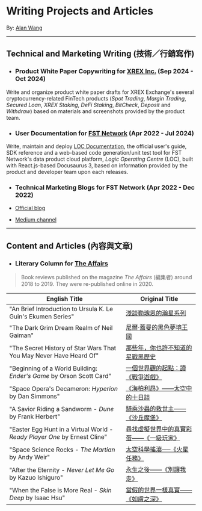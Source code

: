 # Writing Projects and Articles

By: [Alan Wang](https://alankrantas.github.io/)

---

## Technical and Marketing Writing (技術／行銷寫作)

- ### Product White Paper Copywriting for [XREX Inc.](https://xrex.io/) (Sep 2024 - Oct 2024)

Write and organize product white paper drafts for XREX Exchange's several cryptocurrency-related FinTech products (_Spot Trading_, _Margin Trading_, _Secured Loan_, _XREX Staking_, _DeFi Staking_, _BitCheck_, _Deposit_ and _Withdraw_) based on materials and screenshots provided by the product team.

- ### User Documentation for [FST Network](https://www.fst.network/) (Apr 2022 - Jul 2024)

Write, maintain and deploy [LOC Documentation](https://loc-documentation.vercel.app/), the official user's guide, SDK reference and a web-based code generation/unit test tool for FST Network's data product cloud platform, _Logic Operating Centre_ (LOC), built with React.js-based Docusaurus 3, based on information provided by the product and developer team upon each releases.

- ### Technical Marketing Blogs for FST Network (Apr 2022 - Dec 2022)

- [Official blog](https://www.fst.network/blog)
- [Medium channel](https://medium.com/fstnetwork)

---

## Content and Articles (內容與文章)

- ### Literary Column for [The Affairs](https://www.theaffairs.com/)

> Book reviews published on the magazine _The Affairs_ (編集者) around 2018 to 2019. They were re-published online in 2020.

| English Title | Original Title |
| --- | --- |
| "An Brief Introduction to Ursula K. Le Guin's Ekumen Series" | [淺談勒瑰恩的瀚星系列](https://www.theaffairs.com/%e6%b7%ba%e8%ab%87%e5%8b%92%e7%91%b0%e6%81%a9%e7%9a%84%e7%80%9a%e6%98%9f%e7%b3%bb%e5%88%97/) | The Affairs 編集者新聞 |
| "The Dark Grim Dream Realm of Neil Gaiman" | [尼爾‧蓋曼的黑色夢境王國](https://www.theaffairs.com/%e5%b0%bc%e7%88%be%e2%80%a7%e8%93%8b%e6%9b%bc%e7%9a%84%e9%bb%91%e8%89%b2%e5%a4%a2%e5%a2%83%e7%8e%8b%e5%9c%8b/) | The Affairs 編集者新聞 |
| "The Secret History of Star Wars That You May Never Have Heard Of" | [那些年，你也許不知道的星戰黑歷史](https://www.theaffairs.com/%e9%82%a3%e4%ba%9b%e5%b9%b4%ef%bc%8c%e4%bd%a0%e4%b9%9f%e8%a8%b1%e4%b8%8d%e7%9f%a5%e9%81%93%e7%9a%84%e6%98%9f%e6%88%b0%e9%bb%91%e6%ad%b7%e5%8f%b2/) |
| "Beginning of a World Building: _Ender's Game_ by Orson Scott Card" | [一個世界觀的起點：讀《戰爭遊戲》](https://www.theaffairs.com/%E4%B8%80%E5%80%8B%E4%B8%96%E7%95%8C%E8%A7%80%E7%9A%84%E8%B5%B7%E9%BB%9E%EF%BC%9A%E8%AE%80%E3%80%8A%E6%88%B0%E7%88%AD%E9%81%8A%E6%88%B2%E3%80%8B/) |
| "Space Opera's Decameron: _Hyperion_ by Dan Simmons" | [《海柏利昂》——太空中的十日談](https://www.theaffairs.com/%E3%80%8A%E6%B5%B7%E6%9F%8F%E5%88%A9%E6%98%82%E3%80%8B-%E5%A4%AA%E7%A9%BA%E4%B8%AD%E7%9A%84%E5%8D%81%E6%97%A5%E8%AB%87/) |
| "A Savior Riding a Sandworm - _Dune_ by Frank Herbert" | [騎乘沙蟲的救世主——《沙丘魔堡》](https://www.theaffairs.com/%E9%A8%8E%E4%B9%98%E6%B2%99%E8%9F%B2%E7%9A%84%E6%95%91%E4%B8%96%E4%B8%BB-%E3%80%8A%E6%B2%99%E4%B8%98%E9%AD%94%E5%A0%A1%E3%80%8B/) |
| "Easter Egg Hunt in a Virtual World - _Ready Player One_ by Ernest Cline" | [尋找虛擬世界中的真實彩蛋——《一級玩家》](https://www.theaffairs.com/%E5%B0%8B%E6%89%BE%E8%99%9B%E6%93%AC%E4%B8%96%E7%95%8C%E4%B8%AD%E7%9A%84%E7%9C%9F%E5%AF%A6%E5%BD%A9%E8%9B%8B-%E3%80%8A%E4%B8%80%E7%B4%9A%E7%8E%A9%E5%AE%B6%E3%80%8B/) |
| "Space Science Rocks - _The Martian_ by Andy Weir" | [太空科學搖滾──《火星任務》](https://www.theaffairs.com/%E5%A4%AA%E7%A9%BA%E7%A7%91%E5%AD%B8%E6%90%96%E6%BB%BE%E2%94%80%E2%94%80%E3%80%8A%E7%81%AB%E6%98%9F%E4%BB%BB%E5%8B%99%E3%80%8B/) |
| "After the Eternity - _Never Let Me Go_ by Kazuo Ishiguro" | [永生之後——《別讓我走》](https://www.theaffairs.com/%E6%B0%B8%E7%94%9F%E4%B9%8B%E5%BE%8C-%E3%80%8A%E5%88%A5%E8%AE%93%E6%88%91%E8%B5%B0%E3%80%8B/) |
| "When the False is More Real - _Skin Deep_ by Isaac Hsu" | [當假的世界一樣真實——《如膚之深》](https://www.theaffairs.com/%E7%95%B6%E5%81%87%E7%9A%84%E4%B8%96%E7%95%8C%E4%B8%80%E6%A8%A3%E7%9C%9F%E5%AF%A6-%E3%80%8A%E5%A6%82%E8%86%9A%E4%B9%8B%E6%B7%B1%E3%80%8B/) |
